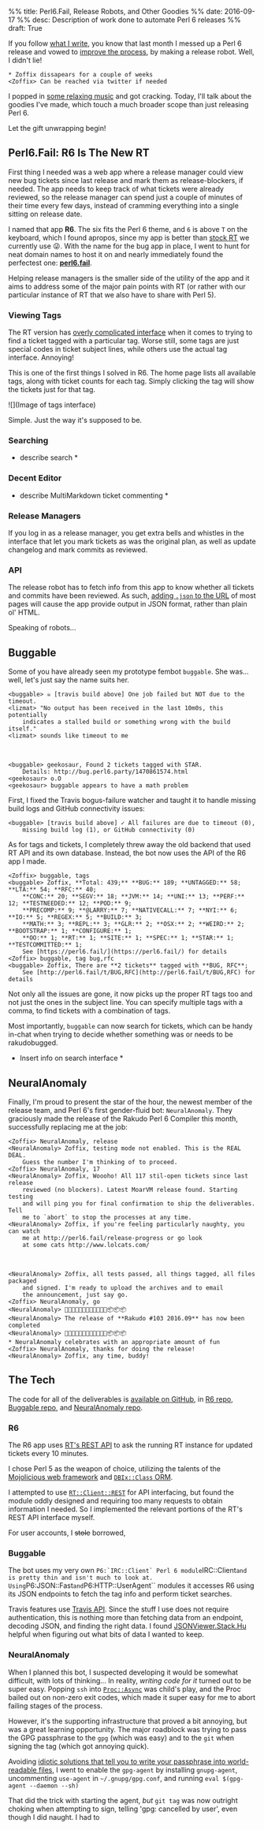 %% title: Perl6.Fail, Release Robots, and Other Goodies
%% date: 2016-09-17
%% desc: Description of work done to automate Perl 6 releases
%% draft: True

If you follow [what I write](http://perl6.party), you know that last month
I messed up a Perl 6 release and vowed to [improve the
process](/post/I-Botched-A-Perl-6-Release-And-Now-A-Robot-Is-Taking-My-Job),
by making a release robot. Well, I didn't lie!

```irc
* Zoffix dissapears for a couple of weeks
<Zoffix> Can be reached via twitter if needed
```

I popped in [some relaxing
music](https://www.youtube.com/watch?v=9y25snz83ms&feature=youtu.be&t=28s) and
got cracking. Today, I'll talk about the goodies I've made, which touch
a much broader scope than just releasing Perl 6.

Let the gift unwrapping begin!

## Perl6.Fail: R6 Is The New RT

First thing I needed was a web app where a release manager could view new
bug tickets since last release and mark them as release-blockers, if needed.
The app needs to keep track of what tickets were already reviewed, so the
release manager can spend just a couple of minutes of their time every few
days, instead of cramming everything into a single sitting on release date.

I named that app **R6**.
The six fits the Perl 6 theme, and `6` is above `T`
on the keyboard, which I found apropos, since my app is better than
[stock RT](https://bestpractical.com/request-tracker) we currently use 😜.
With the name for the bug app in place, I went to hunt for neat domain names to
host it on and nearly immediately found the perfectest one:
**[perl6.fail](https://perl6.fail)**.

Helping release managers is the smaller side of the utility of the app and
it aims to address some of the major pain points with RT (or rather with our
particular instance of RT that we also have to share with Perl 5).

### Viewing Tags

The RT version has [overly complicated
interface](/post/A-Date-With-The-Bug-Queue-or-Let-Me-Help-You-Help-Me-Help-You--Part-2#lesson4:tagyourticketsandmakethemeasytofind) when it comes to trying
to find a ticket tagged with a particular tag. Worse still, some tags
are just special codes in ticket subject lines, while others use the actual
tag interface. Annoying!

This is one of the first things I solved in R6. The home page lists all
available tags, along with ticket counts for each tag. Simply clicking the
tag will show the tickets just for that tag.

![](Image of tags interface)

Simple. Just the way it's supposed to be.

### Searching

* describe search *

### Decent Editor

* describe MultiMarkdown ticket commenting *

### Release Managers

If you log in as a release manager, you get extra bells and whistles in the
interface that let you mark tickets as was the original plan, as well as
update changelog and mark commits as reviewed.

### API

The release robot has to fetch info from this app to know whether all tickets
and commits have been reviewed. As such,
[adding `.json` to the URL](https://perl6.fail/t/BUG.json)
of most pages will cause the app provide output in JSON format, rather than
plain ol' HTML.

Speaking of robots...

## Buggable

Some of you have already seen my prototype fembot `buggable`. She
was... well, let's just say the name suits her.

```irc
<buggable> ☠ [travis build above] One job failed but NOT due to the timeout.
<lizmat> "No output has been received in the last 10m0s, this potentially
    indicates a stalled build or something wrong with the build itself."
<lizmat> sounds like timeout to me
```

&nbsp;

```irc
<buggable> geekosaur, Found 2 tickets tagged with STAR.
    Details: http://bug.perl6.party/1470861574.html
<geekosaur> o.O
<geekosaur> buggable appears to have a math problem
```

First, I fixed the Travis bogus-failure watcher and taught it to handle
missing build logs and GitHub connectivity issues:

```irc
<buggable> [travis build above] ✓ All failures are due to timeout (0),
    missing build log (1), or GitHub connectivity (0)
```

As for tags and tickets, I completely threw away the old backend that used
RT API and its own database. Instead, the bot now uses the API of the R6
app I made.

```irc
<Zoffix> buggable, tags
<buggable> Zoffix, **Total: 439;** **BUG:** 189; **UNTAGGED:** 58; **LTA:** 54; **RFC:** 40;
    **CONC:** 20; **SEGV:** 18; **JVM:** 14; **UNI:** 13; **PERF:** 12; **TESTNEEDED:** 12; **POD:** 9;
    **PRECOMP:** 9; **@LARRY:** 7; **NATIVECALL:** 7; **NYI:** 6; **IO:** 5; **REGEX:** 5; **BUILD:** 3;
    **MATH:** 3; **REPL:** 3; **GLR:** 2; **OSX:** 2; **WEIRD:** 2; **BOOTSTRAP:** 1; **CONFIGURE:** 1;
    **OO:** 1; **RT:** 1; **SITE:** 1; **SPEC:** 1; **STAR:** 1; **TESTCOMMITTED:** 1;
    See [https://perl6.fail/](https://perl6.fail/) for details
<Zoffix> buggable, tag bug,rfc
<buggable> Zoffix, There are **2 tickets** tagged with **BUG, RFC**;
    See [http://perl6.fail/t/BUG,RFC](http://perl6.fail/t/BUG,RFC) for details
```

Not only all the issues are gone, it now picks up the proper RT tags too and
not just the ones in the subject line. You can specify multiple tags with a
comma, to find tickets with a combination of tags.

Most importantly, `buggable` can now search for tickets, which can be
handy in-chat when trying to decide whether something was or needs to be
rakudobugged.

* Insert info on search interface *

## NeuralAnomaly

Finally, I'm proud to present the star of the hour, the newest member of the
release team, and Perl 6's first gender-fluid bot: `NeuralAnomaly`. They
graciously made the release of the Rakudo Perl 6 Compiler this month,
successfully replacing me at the job:

```irc
<Zoffix> NeuralAnomaly, release
<NeuralAnomaly> Zoffix, testing mode not enabled. This is the REAL DEAL.
    Guess the number I'm thinking of to proceed.
<Zoffix> NeuralAnomaly, 17
<NeuralAnomaly> Zoffix, Woooho! All 117 stil-open tickets since last release
    reviewed (no blockers). Latest MoarVM release found. Starting testing
    and will ping you for final confirmation to ship the deliverables. Tell
    me to `abort` to stop the processes at any time.
<NeuralAnomaly> Zoffix, if you're feeling particularly naughty, you can watch
    me at http://perl6.fail/release-progress or go look
    at some cats http://www.lolcats.com/
```

&nbsp;

```irc
<NeuralAnomaly> Zoffix, all tests passed, all things tagged, all files packaged
    and signed. I'm ready to upload the archives and to email
    the announcement, just say go.
<Zoffix> NeuralAnomaly, go
<NeuralAnomaly> 🎺🎺🎺📯📯📯📯📯📯🌈🌈🌈📦📦📦
<NeuralAnomaly> The release of **Rakudo #103 2016.09** has now been completed
<NeuralAnomaly> 🎺🎺🎺📯📯📯📯📯📯🌈🌈🌈📦📦📦
* NeuralAnomaly celebrates with an appropriate amount of fun
<Zoffix> NeuralAnomaly, thanks for doing the release!
<NeuralAnomaly> Zoffix, any time, buddy!
```

## The Tech

The code for all of the deliverables is [available on
GitHub](https://github.com/zoffixznet), in [R6
repo](https://github.com/zoffixznet/r6), [Buggable
repo](https://github.com/zoffixznet/perl6-buggable), and [NeuralAnomaly
repo](https://github.com/zoffixznet/na).

### R6

The R6 app uses [RT's REST API](https://rt-wiki.bestpractical.com/wiki/REST)
to ask the running RT instance for updated tickets every 10 minutes.

I chose Perl 5 as the weapon of choice, utilizing the talents of
the [Mojolicious web framework](http://mojolicious.org/) and
[`DBIx::Class` ORM](https://metacpan.org/pod/DBIx::Class).

I attempted to
use [`RT::Client::REST`](https://metacpan.org/pod/RT::Client::REST) for API
interfacing, but found the module oddly designed and requiring too many
requests to obtain information I needed. So I implemented the
relevant portions of the RT's REST API interface myself.

For user accounts, I <s>stole</s> borrowed,

### Buggable

The bot uses my very own ``P6:`IRC::Client` Perl 6 module``IRC::Client``
and is pretty thin
and isn't much to look at. Using ``P6:JSON::Fast`` and ``P6:HTTP::UserAgent``
modules it accesses R6 using its JSON endpoints to fetch the tag info
and perform ticket searches.

Travis features use [Travis API](https://docs.travis-ci.com/api). Since the
stuff I use does not require authentication, this is nothing more than
fetching data from an endpoint, decoding JSON, and finding the right data.
I found [JSONViewer.Stack.Hu](http://jsonviewer.stack.hu/) helpful when
figuring out what bits of data I wanted to keep.

### NeuralAnomaly

When I planned this bot, I suspected developing it would be somewhat difficult,
with lots of thinking... In reality, *writing code for it*
turned out to be super easy.
Popping `ssh` into [`Proc::Async`](https://docs.perl6.org/type/Proc::Async)
was child's play, and the Proc bailed out on non-zero exit codes, which made
it super easy for me to abort failing stages of the process.

However, it's the supporting infrastructure that proved a bit annoying, but
was a great learning opportunity. The major roadblock was trying to pass
the GPG passphrase to the `gpg` (which was easy) and to the `git` when signing
the tag (which got annoying quick).

Avoiding [idiotic solutions that tell you to write your passphrase
into world-readable files](http://stackoverflow.com/a/11270814), I went
to enable the `gpg-agent` by installing `gnupg-agent`, uncommenting
`use-agent` in `~/.gnupg/gpg.conf`,
and running `eval $(gpg-agent --daemon --sh)`

That did the trick with starting the agent, *but* `git tag` was now outright
choking when attempting to sign, telling 'gpg: cancelled by user', even though
I did naught. I had to



